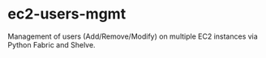 ec2-users-mgmt
==============

Management of users (Add/Remove/Modify) on multiple EC2 instances via Python Fabric and Shelve.